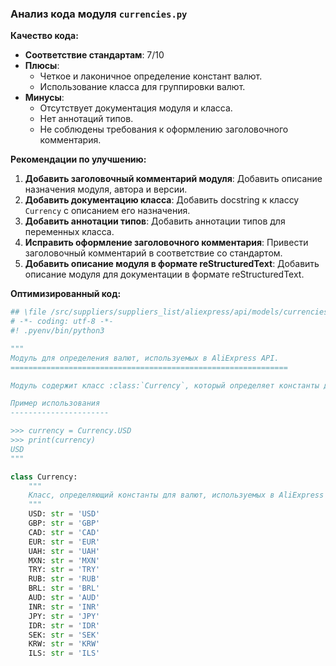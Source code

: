 ### **Анализ кода модуля `currencies.py`**

**Качество кода:**

- **Соответствие стандартам**: 7/10
- **Плюсы**:
    - Четкое и лаконичное определение констант валют.
    - Использование класса для группировки валют.
- **Минусы**:
    - Отсутствует документация модуля и класса.
    - Нет аннотаций типов.
    - Не соблюдены требования к оформлению заголовочного комментария.

**Рекомендации по улучшению:**

1.  **Добавить заголовочный комментарий модуля**:
    Добавить описание назначения модуля, автора и версии.
2.  **Добавить документацию класса**:
    Добавить docstring к классу `Currency` с описанием его назначения.
3.  **Добавить аннотации типов**:
    Добавить аннотации типов для переменных класса.
4.  **Исправить оформление заголовочного комментария**:
    Привести заголовочный комментарий в соответствие со стандартом.
5.  **Добавить описание модуля в формате reStructuredText**:
    Добавить описание модуля для документации в формате reStructuredText.

**Оптимизированный код:**

```python
## \file /src/suppliers/suppliers_list/aliexpress/api/models/currencies.py
# -*- coding: utf-8 -*-
#! .pyenv/bin/python3

"""
Модуль для определения валют, используемых в AliExpress API.
==============================================================

Модуль содержит класс :class:`Currency`, который определяет константы для различных валют.

Пример использования
----------------------

>>> currency = Currency.USD
>>> print(currency)
USD
"""

class Currency:
    """
    Класс, определяющий константы для валют, используемых в AliExpress API.
    """
    USD: str = 'USD'
    GBP: str = 'GBP'
    CAD: str = 'CAD'
    EUR: str = 'EUR'
    UAH: str = 'UAH'
    MXN: str = 'MXN'
    TRY: str = 'TRY'
    RUB: str = 'RUB'
    BRL: str = 'BRL'
    AUD: str = 'AUD'
    INR: str = 'INR'
    JPY: str = 'JPY'
    IDR: str = 'IDR'
    SEK: str = 'SEK'
    KRW: str = 'KRW'
    ILS: str = 'ILS'